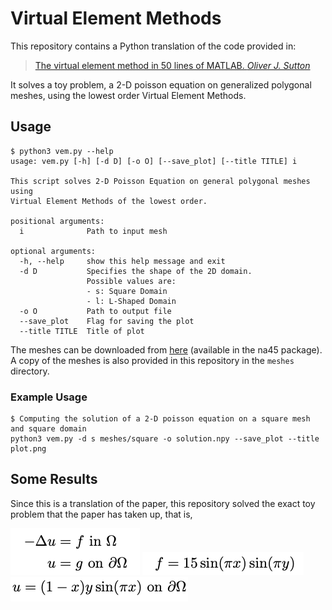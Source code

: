 # Virtual Element Methods

This repository contains a Python translation of the code provided in:

>[The virtual element method in 50 lines of MATLAB. *Oliver J. Sutton*](https://dl.acm.org/doi/10.1007/s11075-016-0235-3)

It solves a toy problem, a 2-D poisson equation on generalized polygonal meshes, using the lowest order Virtual Element Methods.


## Usage

```
$ python3 vem.py --help
usage: vem.py [-h] [-d D] [-o O] [--save_plot] [--title TITLE] i

This script solves 2-D Poisson Equation on general polygonal meshes using
Virtual Element Methods of the lowest order.

positional arguments:
  i              Path to input mesh

optional arguments:
  -h, --help     show this help message and exit
  -d D           Specifies the shape of the 2D domain.
                 Possible values are:
                 - s: Square Domain
                 - l: L-Shaped Domain
  -o O           Path to output file
  --save_plot    Flag for saving the plot
  --title TITLE  Title of plot
```

The meshes can be downloaded from [here](http://www.netlib.org/numeralgo/) (available in the na45 package). A copy of the meshes is also provided in this repository in the `meshes` directory.


### Example Usage

```
$ Computing the solution of a 2-D poisson equation on a square mesh and square domain
python3 vem.py -d s meshes/square -o solution.npy --save_plot --title plot.png
```

## Some Results

Since this is a translation of the paper, this repository solved the exact toy problem that the paper has taken up, that is,

![problem](assets/problem.png "Problem")
![rhs](assets/rhs.png "RHS")
![boundary](assets/boundary.png "boundary")

